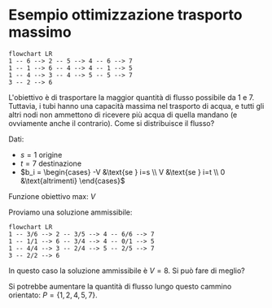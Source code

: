 # Esempio ottimizzazione trasporto massimo

```mermaid
flowchart LR
1 -- 6 --> 2 -- 5 --> 4 -- 6 --> 7
1 -- 1 --> 6 -- 4 --> 4 -- 1 --> 5
1 -- 4 --> 3 -- 4 --> 5 -- 5 --> 7
3 -- 2 --> 6
```

L'obiettivo è di trasportare la maggior quantità di flusso possibile da $1$ e $7$. Tuttavia, i tubi hanno una capacità massima nel trasporto di acqua, e tutti gli altri nodi non ammettono di ricevere più acqua di quella mandano (e ovviamente anche il contrario). Come si distribuisce il flusso?

Dati:
- $s=1$ origine
- $t=7$ destinazione
- $b_i = \begin{cases} -V &\text{se } i=s \\ V &\text{se } i=t \\ 0 &\text{altrimenti} \end{cases}$

Funzione obiettivo max: $V$

Proviamo una soluzione ammissibile:

```mermaid
flowchart LR
1 -- 3/6 --> 2 -- 3/5 --> 4 -- 6/6 --> 7
1 -- 1/1 --> 6 -- 3/4 --> 4 -- 0/1 --> 5
1 -- 4/4 --> 3 -- 2/4 --> 5 -- 2/5 --> 7
3 -- 2/2 --> 6
```

In questo caso la soluzione ammissibile è $V=8$. Si può fare di meglio?

Si potrebbe aumentare la quantità di flusso lungo questo cammino orientato: $P=\{1,2,4,5,7\}$.